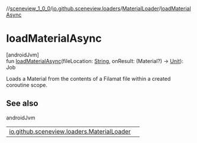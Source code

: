 //[sceneview_1_0_0](../../../index.md)/[io.github.sceneview.loaders](../index.md)/[MaterialLoader](index.md)/[loadMaterialAsync](load-material-async.md)

# loadMaterialAsync

[androidJvm]\
fun [loadMaterialAsync](load-material-async.md)(fileLocation: [String](https://kotlinlang.org/api/latest/jvm/stdlib/kotlin/-string/index.html), onResult: (Material?) -&gt; [Unit](https://kotlinlang.org/api/latest/jvm/stdlib/kotlin/-unit/index.html)): Job

Loads a Material from the contents of a Filamat file within a created coroutine scope.

## See also

androidJvm

| | |
|---|---|
| [io.github.sceneview.loaders.MaterialLoader](load-material.md) |  |
